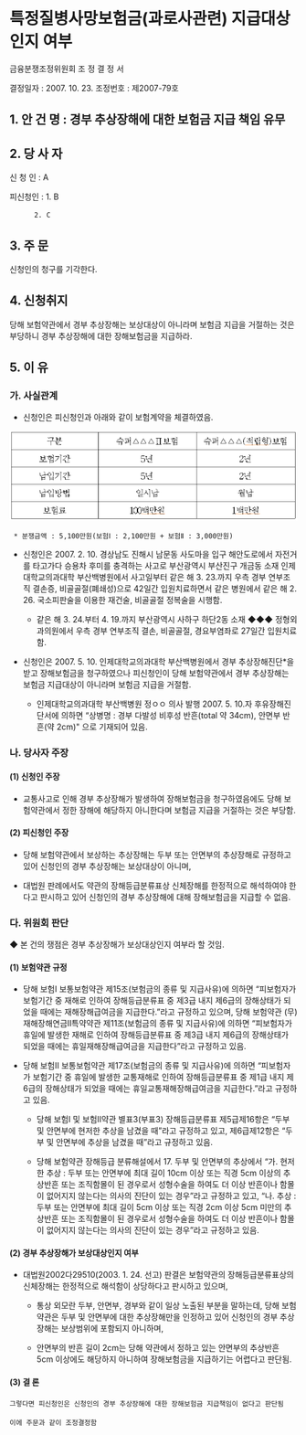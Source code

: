 # 특정질병사망보험금(과로사관련) 지급대상인지 여부

금융분쟁조정위원회
조 정 결 정 서

결정일자 : 2007. 10. 23.
조정번호 : 제2007-79호

## 1. 안 건 명 : 경부 추상장해에 대한 보험금 지급 책임 유무 

## 2. 당 사 자

신 청 인 : A
     
피신청인 : 1. B

          2. C

## 3. 주    문

신청인의 청구를 기각한다.

## 4. 신청취지

당해 보험약관에서 경부 추상장해는 보상대상이 아니라며 보험금 지급을 거절하는 것은 부당하니 경부 추상장해에 대한 장해보험금을 지급하라.

## 5. 이   유

### 가. 사실관계

* 신청인은 피신청인과 아래와 같이 보험계약을 체결하였음. 

![alt image](https://raw.githubusercontent.com/aijinet/bodoc-claim-contents/master/contents/images/44_1.PNG)

 <!--   
구 분
보 험 Ⅰ
보 험 Ⅱ
보험종목
(무)ㅇㅇㅇㅇㅇⅢ보험
◎◎◎◎설계보험
보험계약자
김ㅇㅇ
김ㅇㅇ
피보험자
김ㅇㅇ
김ㅇㅇ
계약일자
2003. 10. 9.
2004. 3. 31.
보험료(월)
82,100원
189,400원
보험가입금액
4천만원
2천만원
피신청인
ㅇㅇ생명보험(주)
ㅇㅇ생명보험(주)
-->


     * 분쟁금액 : 5,100만원(보험Ⅰ : 2,100만원 + 보험Ⅱ : 3,000만원)
                         
* 신청인은 2007. 2. 10. 경상남도 진해시 남문동 사도마을 입구 해안도로에서 자전거를 타고가다 승용차 후미를 충격하는 사고로 부산광역시 부산진구 개금동 소재 인제대학교의과대학 부산백병원에서 사고일부터 같은 해 3. 23.까지 우측 경부 연부조직 결손증, 비골골절(폐쇄성)으로 42일간 입원치료하면서 같은 병원에서 같은 해 2. 26. 국소피판술을 이용한 재건술, 비골골절 정복술을 시행함.
  
  * 같은 해 3. 24.부터 4. 19.까지 부산광역시 사하구 하단2동 소재 ◆◆◆ 정형외과의원에서 우측 경부 연부조직 결손, 비골골절, 경요부염좌로 27일간 입원치료함.

* 신청인은 2007. 5. 10. 인제대학교의과대학 부산백병원에서 경부 추상장해진단*을 받고 장해보험금을 청구하였으나 피신청인이 당해 보험약관에서 경부 추상장해는 보험금 지급대상이 아니라며 보험금 지급을 거절함.

  * 인제대학교의과대학 부산백병원 정ㅇㅇ 의사 발행 2007. 5. 10.자 후유장해진단서에 의하면 “상병명 : 경부 다발성 비후성 반흔(total 약 34cm), 안면부 반흔(약 2cm)" 으로 기재되어 있음.



### 나. 당사자 주장

#### (1) 신청인 주장

* 교통사고로 인해 경부 추상장해가 발생하여 장해보험금을 청구하였음에도 당해 보험약관에서 정한 장해에 해당하지 아니한다며 보험금 지급을 거절하는 것은 부당함.

#### (2) 피신청인 주장

* 당해 보험약관에서 보상하는 추상장해는 두부 또는 안면부의 추상장해로 규정하고 있어 신청인의 경부 추상장해는 보상대상이  아니며,

* 대법원 판례에서도 약관의 장해등급분류표상 신체장해를 한정적으로 해석하여야 한다고 판시하고 있어 신청인의 경부 추상장해에 대해 장해보험금을 지급할 수 없음. 

### 다. 위원회 판단

  ◆ 본 건의 쟁점은 경부 추상장해가 보상대상인지 여부라 할 것임.


#### (1) 보험약관 규정

* 당해 보험Ⅰ 보통보험약관 제15조(보험금의 종류 및 지급사유)에 의하면 “피보험자가 보험기간 중 재해로 인하여 장해등급분류표 중 제3급 내지 제6급의 장해상태가 되었을 때에는 재해장해급여금을 지급한다.”라고 규정하고 있으며, 당해 보험약관 (무)재해장해연금Ⅱ특약약관 제11조(보험금의 종류 및 지급사유)에 의하면 “피보험자가 휴일에 발생한 재해로 인하여 장해등급분류표 중 제3급 내지 제6급의 장해상태가 되었을 때에는 휴일재해장해급여금을 지급한다”라고 규정하고 있음. 

* 당해 보험Ⅱ 보통보험약관 제17조(보험금의 종류 및 지급사유)에 의하면 “피보험자가 보험기간 중 휴일에 발생한 교통재해로 인하여 장해등급분류표 중 제1급 내지 제6급의 장해상태가 되었을 때에는 휴일교통재해장해급여금을 지급한다.”라고 규정하고 있음.

  * 당해 보험Ⅰ 및 보험Ⅱ약관 별표3(부표3) 장해등급분류표 제5급제16항은 “두부 및 안면부에 현저한 추상을 남겼을 때”라고 규정하고 있고, 제6급제12항은 “두부 및 안면부에 추상을 남겼을 때”라고 규정하고 있음.  

  * 당해 보험약관 장해등급 분류해설에서 17. 두부 및 안면부의 추상에서 “가. 현저한 추상 : 두부 또는 안면부에 최대 길이 10cm 이상 또는 직경 5cm 이상의 추상반흔 또는 조직함몰이 된 경우로서 성형수술을 하여도 더 이상 반흔이나 함몰이 없어지지 않는다는 의사의 진단이 있는 경우”라고 규정하고 있고, “나. 추상 : 두부 또는 안면부에 최대 길이 5cm 이상 또는 직경 2cm 이상 5cm 미만의 추상반흔 또는 조직함몰이 된 경우로서 성형수술을 하여도 더 이상 반흔이나 함몰이 없어지지 않는다는 의사의 진단이 있는 경우”라고 규정하고 있음.

#### (2) 경부 추상장해가 보상대상인지 여부
     
* 대법원2002다29510(2003. 1. 24. 선고) 판결은 보험약관의 장해등급분류표상의 신체장해는 한정적으로 해석함이 상당하다고 판시하고 있으며,
    
  * 통상 외모란 두부, 안면부, 경부와 같이 일상 노출된 부분을 말하는데, 당해 보험약관은 두부 및 안면부에 대한 추상장해만을 인정하고 있어 신청인의 경부 추상장해는 보상범위에 포함되지 아니하며,

   * 안면부의 반흔 길이 2cm는 당해 약관에서 정하고 있는 안면부의 추상반흔 5cm 이상에도 해당하지 아니하여 장해보험금을 지급하기는 어렵다고 판단됨.

#### (3) 결 론

    그렇다면 피신청인은 신청인의 경부 추상장해에 대한 장해보험금 지급책임이 없다고 판단됨

    이에 주문과 같이 조정결정함